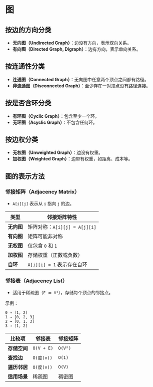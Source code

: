 # 图

## 按边的方向分类
- **无向图（Undirected Graph）**：边没有方向，表示双向关系。
- **有向图（Directed Graph, Digraph）**：边有方向，表示单向关系。

## 按连通性分类
- **连通图（Connected Graph）**：无向图中任意两个顶点之间都有路径。
- **非连通图（Disconnected Graph）**：至少存在一对顶点没有路径连接。

## 按是否含环分类
- **有环图（Cyclic Graph）**：包含至少一个环。
- **无环图（Acyclic Graph）**：不包含任何环。

## 按边权分类
- **无权图（Unweighted Graph）**：边没有权重。
- **加权图（Weighted Graph）**：边带有权重，如距离、成本等。

## 图的表示方法

### 邻接矩阵（Adjacency Matrix）
- `A[i][j]` 表示从 `i` 指向 `j` 的边。

| **类型** | **邻接矩阵特性** |
| --- | --- |
| **无向图** | 矩阵对称：`A[i][j] = A[j][i]` |
| **有向图** | 矩阵可能非对称 |
| **无权图** | 仅包含 `0` 和 `1` |
| **加权图** | 存储权重（正数或负数） |
| **自环** | `A[i][i] = 1` 表示存在自环 |

### 邻接表（Adjacency List）
- 适用于稀疏图（`E ≪ V²`），存储每个顶点的邻接点。

示例：
```
0 → [1, 2]
1 → [0, 2, 3]
2 → [0, 1, 3]
3 → [1, 2]
```

| **比较项** | **邻接表** | **邻接矩阵** |
| --- | --- | --- |
| **存储空间** | `O(V + E)` | `O(V²)` |
| **查找边** | `O(度(v))` | `O(1)` |
| **遍历邻居** | `O(度(v))` | `O(V)` |
| **适用场景** | 稀疏图 | 稠密图 |
